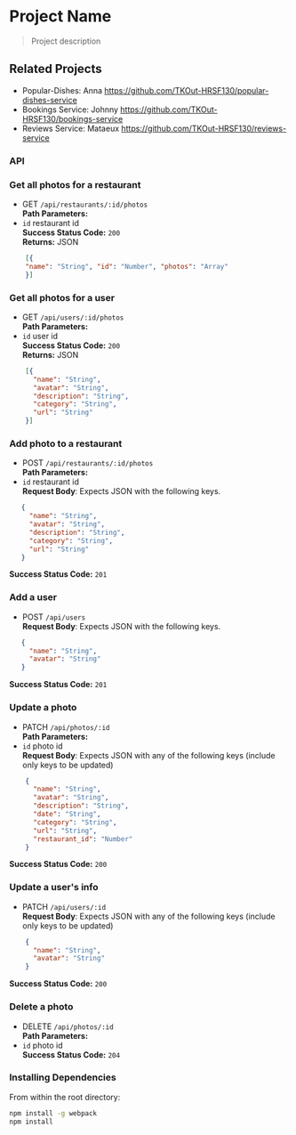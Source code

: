 # Project Name

> Project description

## Related Projects

  - Popular-Dishes: Anna https://github.com/TKOut-HRSF130/popular-dishes-service
  - Bookings Service: Johnny https://github.com/TKOut-HRSF130/bookings-service
  - Reviews Service: Mataeux https://github.com/TKOut-HRSF130/reviews-service


### API
### Get all photos for a restaurant
 * GET `/api/restaurants/:id/photos`\
**Path Parameters:**
  * `id` restaurant id\
**Success Status Code:** `200`\
**Returns:** JSON

```json
    [{
    "name": "String", "id": "Number", "photos": "Array"
    }]
```

### Get all photos for a user
 * GET `/api/users/:id/photos`\
**Path Parameters:**
  * `id` user id\
**Success Status Code:** `200`\
**Returns:** JSON
```json
    [{
      "name": "String",
      "avatar": "String",
      "description": "String",
      "category": "String",
      "url": "String"
    }]
```

### Add photo to a restaurant
 * POST `/api/restaurants/:id/photos`\
**Path Parameters:**
  * `id` restaurant id\
 **Request Body**: Expects JSON with the following keys.
 ```json
    {
      "name": "String",
      "avatar": "String",
      "description": "String",
      "category": "String",
      "url": "String"
    }
```
**Success Status Code:** `201`

### Add a user
 * POST `/api/users`\
 **Request Body**: Expects JSON with the following keys.
 ```json
    {
      "name": "String",
      "avatar": "String"
    }
```
**Success Status Code:** `201`

### Update a photo
 * PATCH `/api/photos/:id`\
**Path Parameters:**
  * `id` photo id\
  **Request Body**: Expects JSON with any of the following keys (include only keys to be updated)

```json
    {
      "name": "String",
      "avatar": "String",
      "description": "String",
      "date": "String",
      "category": "String",
      "url": "String",
      "restaurant_id": "Number"
    }
```
**Success Status Code:** `200`

### Update a user's info
 * PATCH `/api/users/:id`\
 **Request Body**: Expects JSON with any of the following keys (include only keys to be updated)

```json
    {
      "name": "String",
      "avatar": "String"
    }
```
**Success Status Code:** `200`

### Delete a photo 
 * DELETE `/api/photos/:id`\
**Path Parameters:**
  * `id` photo id\
**Success Status Code:** `204`


### Installing Dependencies

From within the root directory:

```sh
npm install -g webpack
npm install
```

